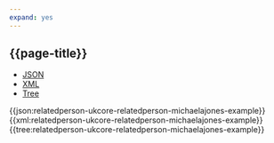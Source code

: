 ```yaml
---
expand: yes
---
```


## {{page-title}}

<div class="nhsd-!t-margin-bottom-6">
  <ul class="nav nav-tabs" role="tablist">
        <li role="presentation" class="active">
            <a href="#JSON-RP-MJ-E" role="tab" data-toggle="tab">JSON</a>
        </li>
         <li role="presentation">
            <a href="#XML-RP-MJ-E" role="tab" data-toggle="tab">XML</a>
        </li>
        <li role="presentation">
            <a href="#Tree-RP-MJ-E" role="tab" data-toggle="tab">Tree</a>
        </li>
  </ul>
    
  <div class="tab-content snippet">
    <div id="JSON-RP-MJ-E" role="tabpanel" class="tab-pane active">
{{json:relatedperson-ukcore-relatedperson-michaelajones-example}}
    </div>
    <div id="XML-RP-MJ-E" role="tabpanel" class="tab-pane">
{{xml:relatedperson-ukcore-relatedperson-michaelajones-example}}
    </div>
    <div id="Tree-RP-MJ-E" role="tabpanel" class="tab-pane">
{{tree:relatedperson-ukcore-relatedperson-michaelajones-example}}
    </div>
  </div>
</div>